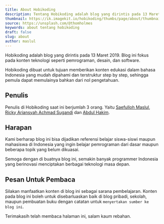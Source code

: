 ```yaml
---
title: About Hobikoding
description: Tentang Hobikoding adalah blog yang dirintis pada 13 Maret 2019. Blog ini fokus pada konten pemrograman baik di Windows, Linux dan Mac. Awal mula pembuatan Hobikoding karena ingin menyajikan konten pemrograman yang runtut step demi stepnya dalam bahasa Indonesia sehingga pembaca dapat memulainya dari dasar
thumbnail: https://ik.imagekit.io/hobikoding/thumbs/page/about/thumbnail_CD7Poueq7.jpg
source: https://unsplash.com/@thomholmes
keywords: about tentang hobikoding
draft: false
slug: about
author: maslul
---
```


Hobikoding adalah blog yang dirintis pada 13 Maret 2019. Blog ini fokus pada konten teknologi seperti pemrograman, desain, dan software.

Hobikoding dibuat untuk tujuan memberikan konten edukasi dalam bahasa Indonesia yang mudah dipahami dan terstruktur step by step, sehingga pemula dapat memulainya bahkan dari nol pengetahuan.

## Penulis

Penulis di Hobikoding saat ini berjumlah 3 orang. Yaitu [Saefulloh Maslul](https://linkedin.com/in/saefullohmaslul), [Ricky Ariansyah Achmad Sugandi](https://www.linkedin.com/in/rickyarians/) dan [Abdul Hakim](https://www.linkedin.com/in/ahakimdul/).

## Harapan

Kami berharap blog ini bisa dijadikan referensi belajar siswa-siswi maupun mahasiswa di Indonesia yang ingin belajar pemrograman dari dasar maupun beberapa topik yang belum dikuasai.

Semoga dengan di buatnya blog ini, semakin banyak programmer Indonesia yang berinovasi menciptakan berbagai teknologi masa depan.

## Pesan Untuk Pembaca

Silakan manfaatkan konten di blog ini sebagai sarana pembelajaran. Konten pada blog ini boleh untuk disebarluaskan baik di blog pribadi, sekolah, maupun pembuatan buku dengan catatan untuk `menyertakan sumber ke blog ini`.

Terimakasih telah membaca halaman ini, salam kaum rebahan.
